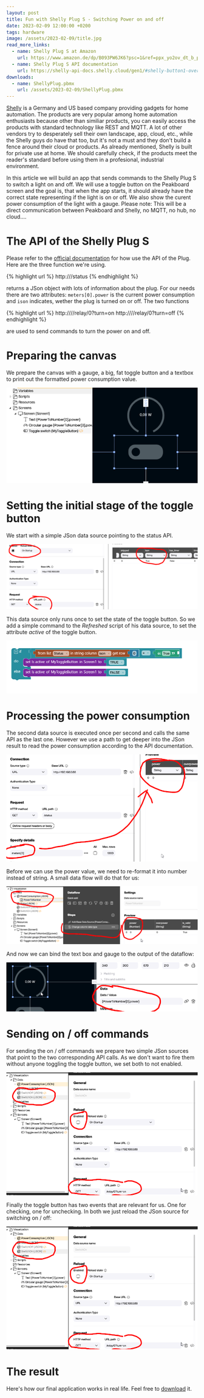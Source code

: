 ```yaml
---
layout: post
title: Fun with Shelly Plug S - Switching Power on and off
date: 2023-02-09 12:00:00 +0200
tags: hardware
image: /assets/2023-02-09/title.jpg
read_more_links:
  - name: Shelly Plug S at Amazon
    url: https://www.amazon.de/dp/B093PW6JK6?psc=1&ref=ppx_yo2ov_dt_b_product_details
  - name: Shelly Plug S API documentation
    url: https://shelly-api-docs.shelly.cloud/gen1/#shelly-button1-overview
downloads:
  - name: ShellyPlug.pbmx
    url: /assets/2023-02-09/ShellyPlug.pbmx
---
```

[Shelly](https://www.shelly.cloud/) is a Germany and US based company providing gadgets for home automation. The products are very popular among home automation enthusiasts because other than similiar products, you can easily access the products with standard technology like REST and MQTT. A lot of other vendors try to desperately sell their own landscape, app, cloud, etc., while the Shelly guys do have that too, but it's not a must and they don't build a fence around their cloud or products.
As already mentioned, Shelly is built for private use at home. We should carefully check, if the products meet the reader's standard before using them in a profesional, industrial environment.

In this article we will build an app that sends commands to the Shelly Plug S to switch a light on and off. We will use a toggle button on the Peakboard screen and the goal is, that when the app starts, it should already have the correct state representing if the light is on or off. We also show the curent power consumption of the light with a gauge.
Please note: This will be a direct communication between Peakboard and Shelly, no MQTT, no hub, no cloud....

# The API of the Shelly Plug S

Please refer to the [official documentation](https://shelly-api-docs.shelly.cloud/gen1/#shelly-button1-overviewhttps://www.shelly.cloud/documents/user_guide/shelly_button_1.pdf) for how use the API of the Plug. Here are the three function we're using.

{% highlight url %}
http://<MyShellyPlugIP>/status
{% endhighlight %}

returns a JSon object with lots of information about the plug. For our needs there are two attributes: `meters[0].power` is the current power consumption and `ison` indicates, wether the plug is turned on or off.
The two functions

{% highlight url %}
http://<MyShellyPlugIP>//relay/0?turn=on
http://<MyShellyPlugIP>//relay/0?turn=off
{% endhighlight %}

are used to send commands to turn the power on and off.

# Preparing the canvas

We prepare the canvas with a gauge, a big, fat toggle button and a textbox to print out the formatted power consumption value.

![image](/assets/2023-02-09/010.png)

# Setting the initial stage of the toggle button

We start with a simple JSon data source pointing to the status API.

![image](/assets/2023-02-09/020.png)

This data source only runs once to set the state of the toggle button. So we add a simple command to the _Refreshed_ script of his data source, to set the attribute _active_ of the toggle button.

![image](/assets/2023-02-09/030.png)

# Processing the power consumption

The second data source is executed once per second and calls the same API as the last one. However we use a path to get deeper into the JSon result to read the power consumption according to the API documentation.

![image](/assets/2023-02-09/040.png)

Before we can use the power value, we need to re-format it into number instead of string. A small data flow will do that for us:

![image](/assets/2023-02-09/060.png)

And now we can bind the text box and gauge to the output of the dataflow:

![image](/assets/2023-02-09/050.png)

# Sending on / off commands

For sending the on / off commands we prepare two simple JSon sources that point to the two corresponding API calls. As we don't want to fire them without anyone toggling the toggle button, we set both to not enabled.

![image](/assets/2023-02-09/070.png)

Finally the toggle button has two events that are relevant for us. One for checking, one for unchecking. In both we just reload the JSon source for switching on / off:

![image](/assets/2023-02-09/070.png)

# The result

Here's how our final application works in real life. Feel free to [download](/assets/2023-02-09/ShellyPlug.pbmx) it.


